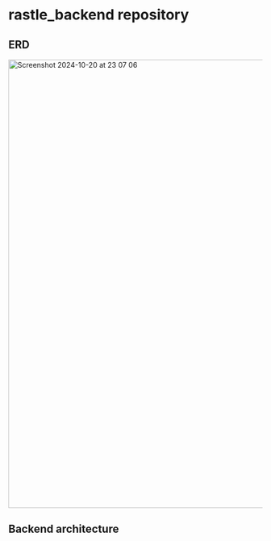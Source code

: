 # rastle_backend repository

## ERD

<img width="890" alt="Screenshot 2024-10-20 at 23 07 06" src="https://github.com/user-attachments/assets/05b7c9da-270d-4517-b918-f86d6834f79f">

## Backend architecture

